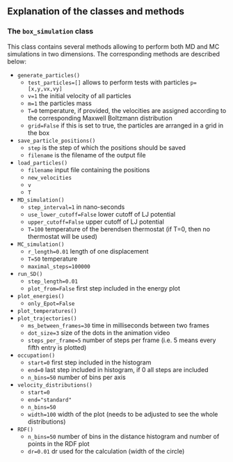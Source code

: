 ## Explanation of the classes and methods

### The `box_simulation` class
This class contains several methods allowing to perform both MD and MC simulations in two dimensions. The corresponding methods are described below:
* `generate_particles()`
	+ `test_particles=[]` allows to perform tests with particles `p=[x,y,vx,vy]`
	+ `v=1` the initial velocity of all particles
	+ `m=1` the particles mass
	+ `T=0` temperature, if provided, the velocities are assigned according to the corresponding Maxwell Boltzmann distribution
	+ `grid=False` if this is set to true, the particles are arranged in a grid in the box
* `save_particle_positions()`
	+ `step` is the step of which the positions should be saved
	+ `filename` is the filename of the output file
* `load_particles()`
	+ `filename` input file containing the positions
	+ `new_velocities`
	+ `v`
	+ `T`
* `MD_simulation()`
	+ `step_interval=1` in nano-seconds
	+ `use_lower_cutoff=False` lower cutoff of LJ potential
	+ `upper_cutoff=False` upper cutoff of LJ potential
	+ `T=100` temperature of the berendsen thermostat (if T=0, then no thermostat will be used)
* `MC_simulation()`
	+ `r_length=0.01` length of one displacement
	+ `T=50` temperature
	+ `maximal_steps=100000`
* `run_SD()`
	+ `step_length=0.01`
	+ `plot_from=False` first step included in the energy plot
* `plot_energies()`
	+ `only_Epot=False`
* `plot_temperatures()`
* `plot_trajectories()`
	+ `ms_between_frames=30` time in milliseconds between two frames
	+ `dot_size=3` size of the dots in the animation video
	+ `steps_per_frame=5` number of steps per frame (i.e. 5 means every fifth entry is plotted)
* `occupation()`
	+ `start=0` first step included in the histogram
	+ `end=0` last step included in histogram, if 0 all steps are included
	+ `n_bins=50` number of bins per axis
* `velocity_distributions()`
	+ `start=0`
	+ `end="standard"`
	+ `n_bins=50`
	+ `width=100` width of the plot (needs to be adjusted to see the whole distributions)
* `RDF()`
	+ `n_bins=50` number of bins in the distance histogram and number of points in the RDF plot
	+ `dr=0.01` dr used for the calculation (width of the circle)
